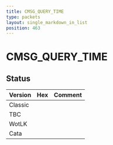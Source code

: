 ```yaml
---
title: CMSG_QUERY_TIME
type: packets
layout: single_markdown_in_list
position: 463
---
```


# CMSG_QUERY_TIME

## Status

Version | Hex | Comment
---------- | ---------- | ---------- 
Classic |  |  
TBC |  |  
WotLK |  |  
Cata |  |  
